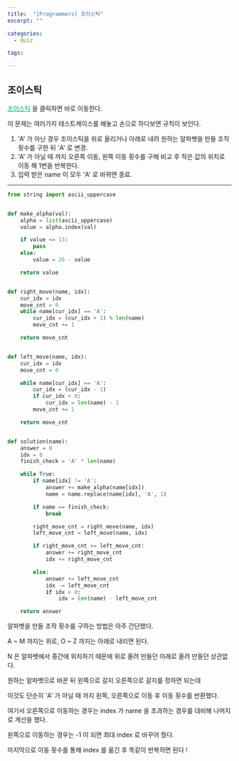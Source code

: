 ```yaml
---
title:  "[Programmers] 조이스틱"
excerpt: ""

categories:
  - Quiz

tags:

---
```


## 조이스틱

<a href="https://programmers.co.kr/learn/courses/30/lessons/42860" style="color:#0FA678" target="_blank">조이스틱</a> 을 클릭하면 바로 이동한다.

이 문제는 여러가지 테스트케이스를 해놓고 손으로 하다보면 규칙이 보인다.

1. 'A' 가 아닌 경우 조이스틱을 위로 올리거나 아래로 내려 원하는 알파벳을 만들 조작 횟수를 구한 뒤 'A' 로 변경.
2. 'A' 가 아닐 때 까지 오른쪽 이동, 왼쪽 이동 횟수를 구해 비교 후 작은 값의 위치로 이동 해 1번을 반복한다.
3. 입력 받은 name 이 모두 'A' 로 바뀌면 종료.

---

```python
from string import ascii_uppercase


def make_alpha(val):
	alpha = list(ascii_uppercase)
	value = alpha.index(val)

	if value <= 13:
		pass
	else:
		value = 26 - value

	return value


def right_move(name, idx):
	cur_idx = idx
	move_cnt = 0
	while name[cur_idx] == 'A':
		cur_idx = (cur_idx + 1) % len(name)
		move_cnt += 1

	return move_cnt


def left_move(name, idx):
	cur_idx = idx
	move_cnt = 0

	while name[cur_idx] == 'A':
		cur_idx = (cur_idx - 1)
		if cur_idx < 0:
			cur_idx = len(name) - 1
		move_cnt += 1

	return move_cnt


def solution(name):
	answer = 0
	idx = 0
	finish_check = 'A' * len(name)

	while True:
		if name[idx] != 'A':
			answer += make_alpha(name[idx])
			name = name.replace(name[idx], 'A', 1)

		if name == finish_check:
			break

		right_move_cnt = right_move(name, idx)
		left_move_cnt = left_move(name, idx)

		if right_move_cnt <= left_move_cnt:
			answer += right_move_cnt
			idx += right_move_cnt

		else:
			answer += left_move_cnt
			idx -= left_move_cnt
			if idx < 0:
				idx = len(name) - left_move_cnt

	return answer
```

알파벳을 만들 조작 횟수를 구하는 방법은 아주 간단했다.

A ~ M 까지는 위로, O ~ Z 까지는 아래로 내리면 된다.

N 은 알파벳에서 중간에 위치하기 때문에 위로 올려 만들던 아래로 올려 만들던 상관없다.

원하는 알파벳으로 바꾼 뒤 왼쪽으로 갈지 오른쪽으로 갈지를 정하면 되는데

이것도 단순히 'A' 가 아닐 때 까지 왼쪽, 오른쪽으로 이동 후 이동 횟수를 반환했다.

여기서 오른쪽으로 이동하는 경우는 index 가 name 을 초과하는 경우를 대비해 나머지로 계산을 했다.

왼쪽으로 이동하는 경우는 -1 이 되면 최대 index 로 바꾸어 줬다.

마지막으로 이동 횟수를 통해 index 를 옮긴 후 똑같이 반복하면 된다 !